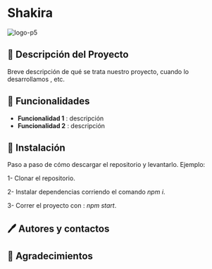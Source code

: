 # Shakira

![logo-p5](https://i.imgur.com/zuBSE5n.jpg)

## 📝 Descripción del Proyecto

Breve descripción de qué se trata nuestro proyecto, cuando lo desarrollamos , etc. 

## 🔨 Funcionalidades 

- **Funcionalidad 1** : descripción
- **Funcionalidad 2** : descripción 


## 🔧 Instalación 

Paso a paso de cómo descargar el repositorio y levantarlo. Ejemplo: 

1- Clonar el repositorio.

2- Instalar dependencias corriendo el comando _npm i_.

3- Correr el proyecto con : _npm start_.

##  🖊️  Autores y contactos

## 🎁 Agradecimientos 
